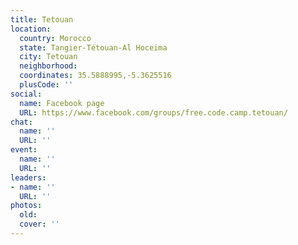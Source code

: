 ```yaml
---
title: Tetouan
location:
  country: Morocco
  state: Tangier-Tétouan-Al Hoceima
  city: Tetouan
  neighborhood: 
  coordinates: 35.5888995,-5.3625516
  plusCode: ''
social:
  name: Facebook page
  URL: https://www.facebook.com/groups/free.code.camp.tetouan/
chat:
  name: ''
  URL: ''
event:
  name: ''
  URL: ''
leaders:
- name: ''
  URL: ''
photos:
  old: 
  cover: ''
---
```

